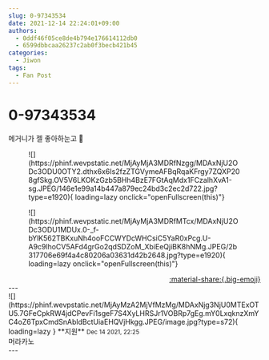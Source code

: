 ```yaml
---
slug: 0-97343534
date: 2021-12-14 22:24:01+09:00
authors:
  - 0ddf46f05ce8de4b794e176614112db0
  - 6599dbbcaa26237c2ab0f3becb421b45
categories:
  - Jiwon
tags:
  - Fan Post
---
```


# 0-97343534

<div class="post-container" markdown="1">
<div class="content-container md-sidebar__scrollwrap" markdown="1">

메거니가 젤 좋아하눈고 🥰
<figure markdown="1">
![](https://phinf.wevpstatic.net/MjAyMjA3MDRfNzgg/MDAxNjU2ODc3ODU0OTY2.dthx6x6Is2fzZTGVymeAFBqRqaKFrgy7ZQXP208gfSkg.OV5V6LKOKzGzb5BHh4BzE7FGtAqMdx1FCzalhXvA1-sg.JPEG/146e1e99a14b447a879ec24bd3c2ec2d722.jpg?type=e1920){ loading=lazy onclick="openFullscreen(this)"}
</figure>

<figure markdown="1">
![](https://phinf.wevpstatic.net/MjAyMjA3MDRfMTcx/MDAxNjU2ODc3ODU1MDUx.0-_f-bYlK562TBKxuNh4ooFCCWYDcWHCsiC5YaR0xPcg.U-A9c9lhoCV5AFd4grGo2qdSDZoM_XbiEeQjiBK8hNMg.JPEG/2b317706e69f4a4c80206a03631d42b2648.jpg?type=e1920){ loading=lazy onclick="openFullscreen(this)"}
</figure>


</div>
</div>

<div style="text-align: right;" markdown="1">
<a href="https://weverse.io/fromis9/fanpost/0-97343534" style="text-align: right;">:material-share:{.big-emoji}</a>
</div>
---

<div class="comments-container md-sidebar__scrollwrap" markdown="1">
<div class="comment" markdown="1">
<div class='id-container' markdown="1">
![](https://phinf.wevpstatic.net/MjAyMzA2MjVfMzMg/MDAxNjg3NjU0MTExOTU5.7GFeCpkRW4jdCPevFi1sgeF7S4XyLHRSJr1VOBRp7gEg.mY0LxqknzXmYC4oZ6TpxCmdSnAbldBctUiaEHQVjHkgg.JPEG/image.jpg?type=s72){ loading=lazy }
**<span class="artist">지원</span>** <small>Dec 14 2021, 22:25</small><br>
</div>
<div class='comment-body' markdown="1">
머라카노
</div>
</div>
</div>
---
